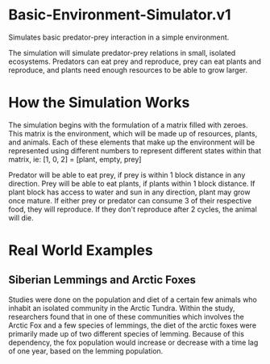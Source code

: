 # Basic-Environment-Simulator.v1
 Simulates basic predator-prey interaction in a simple environment.

The simulation will simulate predator-prey relations in small, isolated ecosystems. Predators can eat prey and reproduce, prey can eat plants and reproduce, and plants need enough resources to be able to grow larger. 

# How the Simulation Works
The simulation begins with the formulation of a matrix filled with zeroes. This matrix is the environment, which will be made up of resources, plants, and animals. Each of these elements that make up the environment will be represented using different numbers to represent different states within that matrix, ie: [1, 0, 2] = [plant, empty, prey]

Predator will be able to eat prey, if prey is within 1 block distance in any direction. Prey will be able to eat plants, if plants within 1 block distance. If plant block has access to water and sun in any direction, plant may grow once mature. If either prey or predator can consume 3 of their respective food, they will reproduce. If they don't reproduce after 2 cycles, the animal will die.

# Real World Examples
## Siberian Lemmings and Arctic Foxes
Studies were done on the population and diet of a certain few animals who inhabit an isolated community in the Arctic Tundra. Within the study, researchers found that in one of these communities which involves the Arctic Fox and a few species of lemmings, the diet of the arctic foxes were primarily made up of two different species of lemming. Because of this dependency, the fox population would increase or decrease with a time lag of one year, based on the lemming population.
